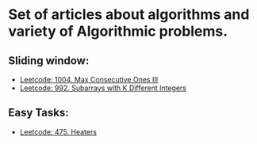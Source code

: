 # Set of articles about algorithms and variety of Algorithmic problems.

## Sliding window:

- [Leetcode: 1004. Max Consecutive Ones III](sliding_window/lc1004_max_consecutive_ones_iii.md)
- [Leetcode: 992. Subarrays with K Different Integers](sliding_window/lc992_subarrays_with_k_different_integers.md)

## Easy Tasks:

- [Leetcode: 475. Heaters](easy/lc475_heaters.md)